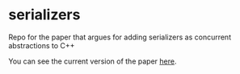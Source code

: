 # serializers
Repo for the paper that argues for adding serializers as concurrent abstractions to C++

You can see the current version of the paper [here](https://htmlpreview.github.io/?https://github.com/lucteo/serializers/blob/gh-pages/serializers.html).
